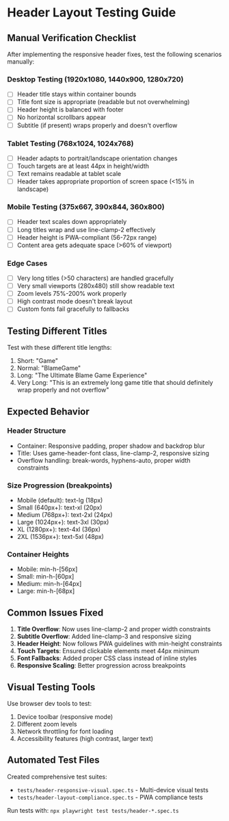 # Header Layout Testing Guide

## Manual Verification Checklist

After implementing the responsive header fixes, test the following scenarios manually:

### Desktop Testing (1920x1080, 1440x900, 1280x720)
- [ ] Header title stays within container bounds
- [ ] Title font size is appropriate (readable but not overwhelming)
- [ ] Header height is balanced with footer
- [ ] No horizontal scrollbars appear
- [ ] Subtitle (if present) wraps properly and doesn't overflow

### Tablet Testing (768x1024, 1024x768)
- [ ] Header adapts to portrait/landscape orientation changes
- [ ] Touch targets are at least 44px in height/width
- [ ] Text remains readable at tablet scale
- [ ] Header takes appropriate proportion of screen space (<15% in landscape)

### Mobile Testing (375x667, 390x844, 360x800)
- [ ] Header text scales down appropriately
- [ ] Long titles wrap and use line-clamp-2 effectively
- [ ] Header height is PWA-compliant (56-72px range)
- [ ] Content area gets adequate space (>60% of viewport)

### Edge Cases
- [ ] Very long titles (>50 characters) are handled gracefully
- [ ] Very small viewports (280x480) still show readable text
- [ ] Zoom levels 75%-200% work properly
- [ ] High contrast mode doesn't break layout
- [ ] Custom fonts fail gracefully to fallbacks

## Testing Different Titles

Test with these different title lengths:
1. Short: "Game"
2. Normal: "BlameGame"
3. Long: "The Ultimate Blame Game Experience"
4. Very Long: "This is an extremely long game title that should definitely wrap properly and not overflow"

## Expected Behavior

### Header Structure
- Container: Responsive padding, proper shadow and backdrop blur
- Title: Uses game-header-font class, line-clamp-2, responsive sizing
- Overflow handling: break-words, hyphens-auto, proper width constraints

### Size Progression (breakpoints)
- Mobile (default): text-lg (18px)
- Small (640px+): text-xl (20px)  
- Medium (768px+): text-2xl (24px)
- Large (1024px+): text-3xl (30px)
- XL (1280px+): text-4xl (36px)
- 2XL (1536px+): text-5xl (48px)

### Container Heights
- Mobile: min-h-[56px]
- Small: min-h-[60px] 
- Medium: min-h-[64px]
- Large: min-h-[68px]

## Common Issues Fixed

1. **Title Overflow**: Now uses line-clamp-2 and proper width constraints
2. **Subtitle Overflow**: Added line-clamp-3 and responsive sizing
3. **Header Height**: Now follows PWA guidelines with min-height constraints
4. **Touch Targets**: Ensured clickable elements meet 44px minimum
5. **Font Fallbacks**: Added proper CSS class instead of inline styles
6. **Responsive Scaling**: Better progression across breakpoints

## Visual Testing Tools

Use browser dev tools to test:
1. Device toolbar (responsive mode)
2. Different zoom levels
3. Network throttling for font loading
4. Accessibility features (high contrast, larger text)

## Automated Test Files

Created comprehensive test suites:
- `tests/header-responsive-visual.spec.ts` - Multi-device visual tests
- `tests/header-layout-compliance.spec.ts` - PWA compliance tests

Run tests with: `npx playwright test tests/header-*.spec.ts`